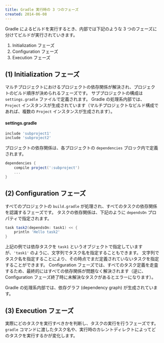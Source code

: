 ```yaml
---
title: Gradle 実行時の 3 つのフェーズ
created: 2014-06-08
---
```


Gradle によるビルドを実行するとき、内部では下記のような 3 つのフェーズに分けてビルドが実行されていきます。

1. Initialization フェーズ
2. Configuration フェーズ
3. Execution フェーズ

(1) Initialization フェーズ
---

マルチプロジェクトにおけるプロジェクトの依存関係が解決され、プロジェクトのビルド順序が決められるフェーズです。
サブプロジェクトの構成は `settings.gradle` ファイルで定義されます。
Gradle の処理系内部では、`Project` インスタンスが生成されています（マルチプロジェクトなビルド構成であれば、複数の `Project` インスタンスが生成されます）。

#### settings.gradle
```groovy
include 'subproject1'
include 'subproject2'
```

プロジェクトの依存関係は、各プロジェクトの `dependencies` ブロック内で定義されます。

```groovy
dependencies {
    compile project(':subproject')
    ...
}
```

(2) Configuration フェーズ
---

すべてのプロジェクトの `build.gradle` が処理され、すべてのタスクの依存関係を認識するフェーズです。
タスクの依存関係は、下記のように `dependsOn` プロパティで指定されます。

```groovy
task task2(dependsOn: task1) << {
    println 'Hello task2'
}
```

上記の例では依存タスクを `task1` というオブジェクトで指定していますが、`'task1'` のように、文字列でタスク名を指定することもできます。
文字列でタスク名を指定することにより、その時点でまだ定義されていないタスクを指定することができます。
Configuration フェーズでは、すべてのタスク定義を走査するため、最終的にはすべての依存関係が問題なく解決されます（逆に、Configuration フェーズ終了時に未解決なタスクがあるとエラーになります）。

Gradle の処理系内部では、依存グラフ (dependency graph) が生成されています。

(3) Execution フェーズ
---

実際にどのタスクを実行すべきかを判断し、タスクの実行を行うフェーズです。
`gradle` コマンドに渡したタスク名や、実行時のカレントディレクトによってどのタスクを実行するかが変化します。

